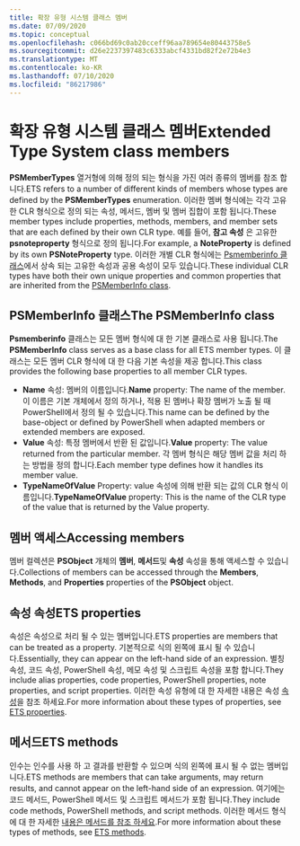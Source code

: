 ```yaml
---
title: 확장 유형 시스템 클래스 멤버
ms.date: 07/09/2020
ms.topic: conceptual
ms.openlocfilehash: c066bd69c0ab20cceff96aa789654e80443758e5
ms.sourcegitcommit: d26e2237397483c6333abcf4331bd82f2e72b4e3
ms.translationtype: MT
ms.contentlocale: ko-KR
ms.lasthandoff: 07/10/2020
ms.locfileid: "86217986"
---
```

# <a name="extended-type-system-class-members"></a><span data-ttu-id="b09d8-102">확장 유형 시스템 클래스 멤버</span><span class="sxs-lookup"><span data-stu-id="b09d8-102">Extended Type System class members</span></span>

<span data-ttu-id="b09d8-103">**PSMemberTypes** 열거형에 의해 정의 되는 형식을 가진 여러 종류의 멤버를 참조 합니다.</span><span class="sxs-lookup"><span data-stu-id="b09d8-103">ETS refers to a number of different kinds of members whose types are defined by the **PSMemberTypes** enumeration.</span></span> <span data-ttu-id="b09d8-104">이러한 멤버 형식에는 각각 고유한 CLR 형식으로 정의 되는 속성, 메서드, 멤버 및 멤버 집합이 포함 됩니다.</span><span class="sxs-lookup"><span data-stu-id="b09d8-104">These member types include properties, methods, members, and member sets that are each defined by their own CLR type.</span></span> <span data-ttu-id="b09d8-105">예를 들어, **참고 속성** 은 고유한 **psnoteproperty** 형식으로 정의 됩니다.</span><span class="sxs-lookup"><span data-stu-id="b09d8-105">For example, a **NoteProperty** is defined by its own **PSNoteProperty** type.</span></span> <span data-ttu-id="b09d8-106">이러한 개별 CLR 형식에는 [Psmemberinfo 클래스](/dotnet/api/system.management.automation.psmemberinfo)에서 상속 되는 고유한 속성과 공용 속성이 모두 있습니다.</span><span class="sxs-lookup"><span data-stu-id="b09d8-106">These individual CLR types have both their own unique properties and common properties that are inherited from the [PSMemberInfo class](/dotnet/api/system.management.automation.psmemberinfo).</span></span>

## <a name="the-psmemberinfo-class"></a><span data-ttu-id="b09d8-107">PSMemberInfo 클래스</span><span class="sxs-lookup"><span data-stu-id="b09d8-107">The PSMemberInfo class</span></span>

<span data-ttu-id="b09d8-108">**Psmemberinfo** 클래스는 모든 멤버 형식에 대 한 기본 클래스로 사용 됩니다.</span><span class="sxs-lookup"><span data-stu-id="b09d8-108">The **PSMemberInfo** class serves as a base class for all ETS member types.</span></span> <span data-ttu-id="b09d8-109">이 클래스는 모든 멤버 CLR 형식에 대 한 다음 기본 속성을 제공 합니다.</span><span class="sxs-lookup"><span data-stu-id="b09d8-109">This class provides the following base properties to all member CLR types.</span></span>

- <span data-ttu-id="b09d8-110">**Name** 속성: 멤버의 이름입니다.</span><span class="sxs-lookup"><span data-stu-id="b09d8-110">**Name** property: The name of the member.</span></span> <span data-ttu-id="b09d8-111">이 이름은 기본 개체에서 정의 하거나, 적용 된 멤버나 확장 멤버가 노출 될 때 PowerShell에서 정의 될 수 있습니다.</span><span class="sxs-lookup"><span data-stu-id="b09d8-111">This name can be defined by the base-object or defined by PowerShell when adapted members or extended members are exposed.</span></span>
- <span data-ttu-id="b09d8-112">**Value** 속성: 특정 멤버에서 반환 된 값입니다.</span><span class="sxs-lookup"><span data-stu-id="b09d8-112">**Value** property: The value returned from the particular member.</span></span> <span data-ttu-id="b09d8-113">각 멤버 형식은 해당 멤버 값을 처리 하는 방법을 정의 합니다.</span><span class="sxs-lookup"><span data-stu-id="b09d8-113">Each member type defines how it handles its member value.</span></span>
- <span data-ttu-id="b09d8-114">**TypeNameOfValue** Property: value 속성에 의해 반환 되는 값의 CLR 형식 이름입니다.</span><span class="sxs-lookup"><span data-stu-id="b09d8-114">**TypeNameOfValue** property: This is the name of the CLR type of the value that is returned by the Value property.</span></span>

## <a name="accessing-members"></a><span data-ttu-id="b09d8-115">멤버 액세스</span><span class="sxs-lookup"><span data-stu-id="b09d8-115">Accessing members</span></span>

<span data-ttu-id="b09d8-116">멤버 컬렉션은 **PSObject** 개체의 **멤버**, **메서드**및 **속성** 속성을 통해 액세스할 수 있습니다.</span><span class="sxs-lookup"><span data-stu-id="b09d8-116">Collections of members can be accessed through the **Members**, **Methods**, and **Properties** properties of the **PSObject** object.</span></span>

## <a name="ets-properties"></a><span data-ttu-id="b09d8-117">속성 속성</span><span class="sxs-lookup"><span data-stu-id="b09d8-117">ETS properties</span></span>

<span data-ttu-id="b09d8-118">속성은 속성으로 처리 될 수 있는 멤버입니다.</span><span class="sxs-lookup"><span data-stu-id="b09d8-118">ETS properties are members that can be treated as a property.</span></span> <span data-ttu-id="b09d8-119">기본적으로 식의 왼쪽에 표시 될 수 있습니다.</span><span class="sxs-lookup"><span data-stu-id="b09d8-119">Essentially, they can appear on the left-hand side of an expression.</span></span> <span data-ttu-id="b09d8-120">별칭 속성, 코드 속성, PowerShell 속성, 메모 속성 및 스크립트 속성을 포함 합니다.</span><span class="sxs-lookup"><span data-stu-id="b09d8-120">They include alias properties, code properties, PowerShell properties, note properties, and script properties.</span></span> <span data-ttu-id="b09d8-121">이러한 속성 유형에 대 한 자세한 내용은 속성 [속성](properties.md)을 참조 하세요.</span><span class="sxs-lookup"><span data-stu-id="b09d8-121">For more information about these types of properties, see [ETS properties](properties.md).</span></span>

## <a name="ets-methods"></a><span data-ttu-id="b09d8-122">메서드</span><span class="sxs-lookup"><span data-stu-id="b09d8-122">ETS methods</span></span>

<span data-ttu-id="b09d8-123">인수는 인수를 사용 하 고 결과를 반환할 수 있으며 식의 왼쪽에 표시 될 수 없는 멤버입니다.</span><span class="sxs-lookup"><span data-stu-id="b09d8-123">ETS methods are members that can take arguments, may return results, and cannot appear on the left-hand side of an expression.</span></span> <span data-ttu-id="b09d8-124">여기에는 코드 메서드, PowerShell 메서드 및 스크립트 메서드가 포함 됩니다.</span><span class="sxs-lookup"><span data-stu-id="b09d8-124">They include code methods, PowerShell methods, and script methods.</span></span>
<span data-ttu-id="b09d8-125">이러한 메서드 형식에 대 한 자세한 [내용은 메서드를 참조 하세요](methods.md).</span><span class="sxs-lookup"><span data-stu-id="b09d8-125">For more information about these types of methods, see [ETS methods](methods.md).</span></span>
